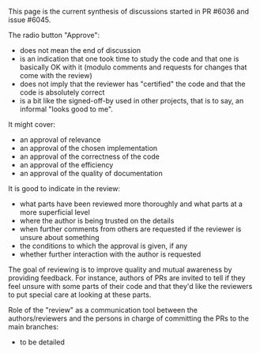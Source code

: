 This page is the current synthesis of discussions started in PR #6036 and issue #6045.

The radio button "Approve":
- does not mean the end of discussion
- is an indication that one took time to study the code and that one is basically OK with
it (modulo comments and requests for changes that come with the review)
- does not imply that the reviewer has "certified" the code and that the code is absolutely correct
- is a bit like the signed-off-by used in other projects, that is to say, an informal "looks good to me".

It might cover:
- an approval of relevance
- an approval of the chosen implementation
- an approval of the correctness of the code
- an approval of the efficiency
- an approval of the quality of documentation

It is good to indicate in the review:
- what parts have been reviewed more thoroughly and what parts at a more superficial level
- where the author is being trusted on the details
- when further comments from others are requested if the reviewer is unsure about something
- the conditions to which the approval is given, if any
- whether further interaction with the author is requested

The goal of reviewing is to improve quality and mutual awareness by providing feedback. For instance, authors of PRs are invited to tell if they feel unsure with some parts of their code and that they'd like the reviewers to put special care at looking at these parts.

Role of the "review" as a communication tool between the authors/reviewers and the persons in charge of committing the PRs to the main branches:
- to be detailed

